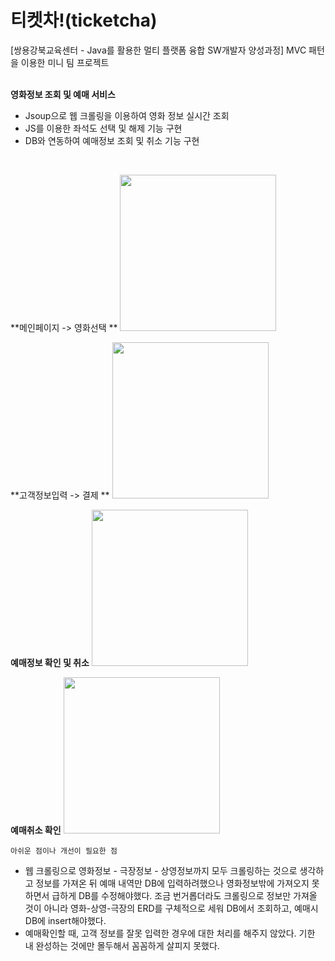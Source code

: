 # 티켓차!(ticketcha)
[쌍용강북교육센터 - Java를 활용한 멀티 플랫폼 융합 SW개발자 양성과정] MVC 패턴을 이용한 미니 팀 프로젝트<br>
<br>

**영화정보 조회 및 예매 서비스**
 - Jsoup으로 웹 크롤링을 이용하여 영화 정보 실시간 조회<br>
 - JS를 이용한 좌석도 선택 및 해제 기능 구현<br>
 - DB와 연동하여 예매정보 조회 및 취소 기능 구현
<br>

**메인페이지 -> 영화선택 **
<img src="https://user-images.githubusercontent.com/87021484/135799515-e38f7663-8390-4ba6-ae34-748db6c724d4.gif" height="250">
<br>

**고객정보입력 -> 결제 **
<img src="https://user-images.githubusercontent.com/87021484/135800356-1bd0c1be-5bf5-4bc4-a6f5-a9f54d91db10.gif" height="250">
<br>

**예매정보 확인 및 취소**
<img src="https://user-images.githubusercontent.com/87021484/135800363-a040083f-3f70-4c1a-8aeb-3108ba152c78.gif" height="250">
<br>

**예매취소 확인**
<img src="https://user-images.githubusercontent.com/87021484/135800365-c5105f3d-6517-4f40-a3ba-d861cd850008.gif" height="250">

`아쉬운 점이나 개선이 필요한 점`
 - 웹 크롤링으로 영화정보 - 극장정보 - 상영정보까지 모두 크롤링하는 것으로 생각하고 정보를 가져온 뒤 예매 내역만 DB에 입력하려했으나 영화정보밖에 가져오지 못하면서 급하게 DB를 수정해야했다. 조금 번거롭더라도 크롤링으로 정보만 가져올 것이 아니라 영화-상영-극장의 ERD를 구체적으로 세워 DB에서 조회하고, 예매시 DB에 insert해야했다.
 - 예매확인할 때, 고객 정보를 잘못 입력한 경우에 대한 처리를 해주지 않았다. 기한 내 완성하는 것에만 몰두해서 꼼꼼하게 살피지 못했다.
